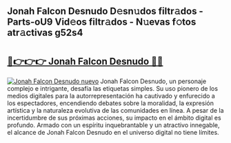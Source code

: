 ## Jonah Falcon Desnudo D𝚎sn𝚞dos filtr𝚊dos - Parts-oU9 Vid𝚎os filtr𝚊dos - N𝚞evas f𝚘tos atr𝚊ctivas g52s4

# <h2><a href="http://mb5nh2.tromn.icu/?c=Jonah+Falcon+Desnudo">🔗👉👉👉 Jonah Falcon Desnudo 🔗🔗</a></h2>

[![Jonah Falcon Desnudo nuevo](https://i.imgur.com/pEAQMta.gif)](http://mb5nh2.tromn.icu/?c=Jonah+Falcon+Desnudo)
Jonah Falcon Desnudo, un personaje complejo e intrigante, desafía las etiquetas simples. Su uso pionero de los medios digitales para la autorrepresentación ha cautivado y enfurecido a los espectadores, encendiendo debates sobre la moralidad, la expresión artística y la naturaleza evolutiva de las comunidades en línea. A pesar de la incertidumbre de sus próximas acciones, su impacto en el ámbito digital es profundo. Armado con un espíritu inquebrantable y un atractivo innegable, el alcance de Jonah Falcon Desnudo en el universo digital no tiene límites.

